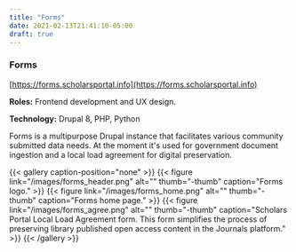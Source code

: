 ```yaml
---
title: "Forms"
date: 2021-02-13T21:41:10-05:00
draft: true
---
```


### Forms

[https://forms.scholarsportal.info](https://forms.scholarsportal.info)

**Roles:**
Frontend development and UX design.

**Technology:**
Drupal 8, PHP, Python

Forms is a multipurpose Drupal instance that facilitates various community submitted data needs. At the moment it's used for government document ingestion and a local load agreement for digital preservation.

{{< gallery caption-position="none" >}}
{{< figure link="/images/forms_header.png" alt="" thumb="-thumb" caption="Forms logo." >}}
{{< figure link="/images/forms_home.png" alt="" thumb="-thumb" caption="Forms home page." >}}
{{< figure link="/images/forms_agree.png" alt="" thumb="-thumb" caption="Scholars Portal Local Load Agreement form. This form simplifies the process of preserving library published open access content in the Journals platform." >}}
{{< /gallery >}}